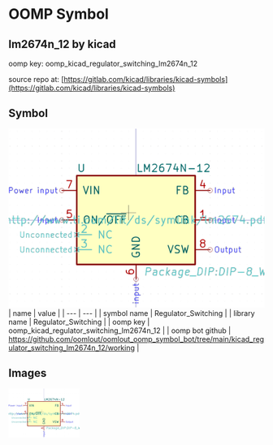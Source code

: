 # OOMP Symbol  
## lm2674n_12  by kicad  
  
oomp key: oomp_kicad_regulator_switching_lm2674n_12  
  
source repo at: [https://gitlab.com/kicad/libraries/kicad-symbols](https://gitlab.com/kicad/libraries/kicad-symbols)  
## Symbol  
  
[![working.png](working_600.png)](working.png)  
| name | value | 
| --- | --- | 
| symbol name | Regulator_Switching | 
| library name | Regulator_Switching | 
| oomp key | oomp_kicad_regulator_switching_lm2674n_12 | 
| oomp bot github | https://github.com/oomlout/oomlout_oomp_symbol_bot/tree/main/kicad_regulator_switching_lm2674n_12/working | 
## Images  
  
[![working.png](working_140.png)](working.png)  
